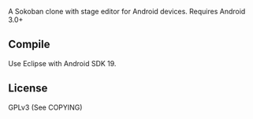 A Sokoban clone with stage editor for Android devices.
Requires Android 3.0+

## Compile
Use Eclipse with Android SDK 19.

## License
GPLv3 (See COPYING)

